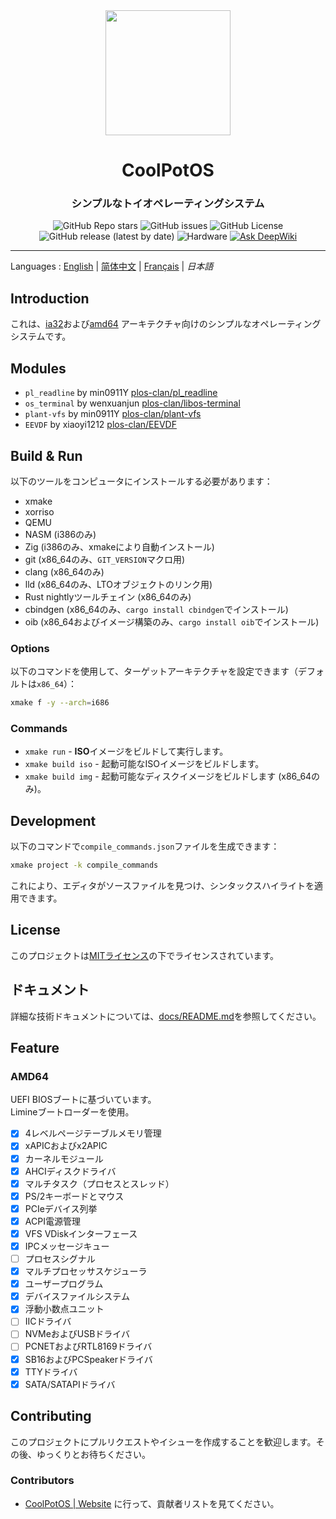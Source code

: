 <div align="center">
<img height="200px" src="https://github.com/user-attachments/assets/9542ad95-0f48-43ad-9617-a750db84e907" />

<h1 align="center">CoolPotOS</h1>
<h3>シンプルなトイオペレーティングシステム</h3>

![GitHub Repo stars](https://img.shields.io/github/stars/plos-clan/CoolPotOS?style=flat-square)
![GitHub issues](https://img.shields.io/github/issues/plos-clan/CoolPotOS?style=flat-square)
![GitHub License](https://img.shields.io/github/license/plos-clan/CoolPotOS?style=flat-square)
![GitHub release (latest by date)](https://img.shields.io/github/v/release/plos-clan/CoolPotOS?style=flat-square)
![Hardware](https://img.shields.io/badge/Hardware-i386_x64-blue?style=flat-square)
[![Ask DeepWiki](https://deepwiki.com/badge.svg)](https://deepwiki.com/plos-clan/CoolPotOS)
</div>

---

Languages
: [English](../README.md)
| [简体中文](README-zh-CN.md)
| [Français](README-fr-FR.md)
| *日本語*

## Introduction

これは、[ia32](https://en.wikipedia.org/wiki/IA-32)および[amd64](https://en.wikipedia.org/wiki/X86-64)
アーキテクチャ向けのシンプルなオペレーティングシステムです。

## Modules

- `pl_readline` by min0911Y [plos-clan/pl_readline](https://github.com/plos-clan/pl_readline)
- `os_terminal` by wenxuanjun [plos-clan/libos-terminal](https://github.com/plos-clan/libos-terminal)
- `plant-vfs` by min0911Y [plos-clan/plant-vfs](https://github.com/plos-clan/plant-vfs)
- `EEVDF` by xiaoyi1212 [plos-clan/EEVDF](https://github.com/plos-clan/EEVDF)

## Build & Run

以下のツールをコンピュータにインストールする必要があります：

- xmake
- xorriso
- QEMU
- NASM (i386のみ)
- Zig (i386のみ、xmakeにより自動インストール)
- git (x86_64のみ、`GIT_VERSION`マクロ用)
- clang (x86_64のみ)
- lld (x86_64のみ、LTOオブジェクトのリンク用)
- Rust nightlyツールチェイン (x86_64のみ)
- cbindgen (x86_64のみ、`cargo install cbindgen`でインストール)
- oib (x86_64およびイメージ構築のみ、`cargo install oib`でインストール)

### Options

以下のコマンドを使用して、ターゲットアーキテクチャを設定できます（デフォルトは`x86_64`）：

```bash
xmake f -y --arch=i686
```

### Commands

- `xmake run` - **ISO**イメージをビルドして実行します。
- `xmake build iso` - 起動可能なISOイメージをビルドします。
- `xmake build img` - 起動可能なディスクイメージをビルドします (x86_64のみ)。

## Development

以下のコマンドで`compile_commands.json`ファイルを生成できます：

```bash
xmake project -k compile_commands
```

これにより、エディタがソースファイルを見つけ、シンタックスハイライトを適用できます。

## License

このプロジェクトは[MITライセンス](LICENSE)の下でライセンスされています。

## ドキュメント

詳細な技術ドキュメントについては、[docs/README.md](docs/README.md)を参照してください。

## Feature

### AMD64

UEFI BIOSブートに基づいています。\
Limineブートローダーを使用。

- [x] 4レベルページテーブルメモリ管理
- [x] xAPICおよびx2APIC
- [x] カーネルモジュール
- [x] AHCIディスクドライバ
- [x] マルチタスク（プロセスとスレッド）
- [x] PS/2キーボードとマウス
- [x] PCIeデバイス列挙
- [x] ACPI電源管理
- [x] VFS VDiskインターフェース
- [x] IPCメッセージキュー
- [ ] プロセスシグナル
- [x] マルチプロセッサスケジューラ
- [x] ユーザープログラム
- [x] デバイスファイルシステム
- [x] 浮動小数点ユニット
- [ ] IICドライバ
- [ ] NVMeおよびUSBドライバ
- [ ] PCNETおよびRTL8169ドライバ
- [x] SB16およびPCSpeakerドライバ
- [x] TTYドライバ
- [x] SATA/SATAPIドライバ

## Contributing

このプロジェクトにプルリクエストやイシューを作成することを歓迎します。その後、ゆっくりとお待ちください。

### Contributors

* [CoolPotOS | Website](cpos.plos-clan.org) に行って、貢献者リストを見てください。

